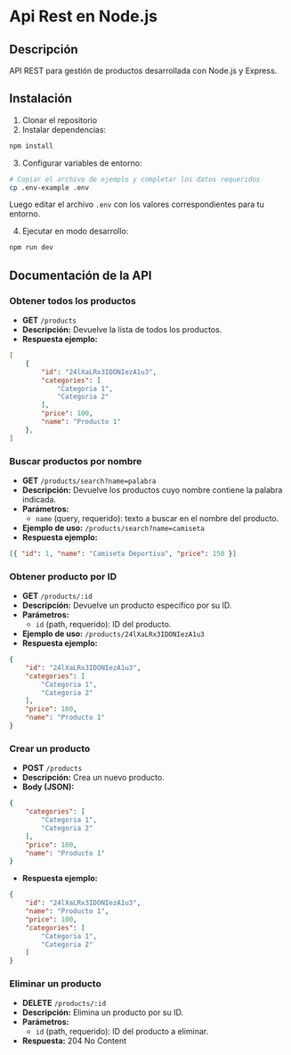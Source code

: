 # Api Rest en Node.js

## Descripción

API REST para gestión de productos desarrollada con Node.js y Express.

## Instalación

1. Clonar el repositorio
2. Instalar dependencias:

```bash
npm install
```

3. Configurar variables de entorno:

```bash
# Copiar el archivo de ejemplo y completar los datos requeridos
cp .env-example .env
```

Luego editar el archivo `.env` con los valores correspondientes para tu entorno.

4. Ejecutar en modo desarrollo:

```bash
npm run dev
```

## Documentación de la API

### Obtener todos los productos

- **GET** `/products`
- **Descripción:** Devuelve la lista de todos los productos.
- **Respuesta ejemplo:**

```json
[
    {
        "id": "24lXaLRx3IDONIezA1u3",
        "categories": [
            "Categoria 1",
            "Categoria 2"
        ],
        "price": 100,
        "name": "Producto 1"
    },
]
```

### Buscar productos por nombre

- **GET** `/products/search?name=palabra`
- **Descripción:** Devuelve los productos cuyo nombre contiene la palabra indicada.
- **Parámetros:**
  - `name` (query, requerido): texto a buscar en el nombre del producto.
- **Ejemplo de uso:** `/products/search?name=camiseta`
- **Respuesta ejemplo:**

```json
[{ "id": 1, "name": "Camiseta Deportiva", "price": 150 }]
```

### Obtener producto por ID

- **GET** `/products/:id`
- **Descripción:** Devuelve un producto específico por su ID.
- **Parámetros:**
  - `id` (path, requerido): ID del producto.
- **Ejemplo de uso:** `/products/24lXaLRx3IDONIezA1u3`
- **Respuesta ejemplo:**

```json
{
    "id": "24lXaLRx3IDONIezA1u3",
    "categories": [
        "Categoria 1",
        "Categoria 2"
    ],
    "price": 100,
    "name": "Producto 1"
}
```

### Crear un producto

- **POST** `/products`
- **Descripción:** Crea un nuevo producto.
- **Body (JSON):**

```json
{
    "categories": [
        "Categoria 1",
        "Categoria 2"
    ],
    "price": 100,
    "name": "Producto 1"
}
```

- **Respuesta ejemplo:**

```json
{
    "id": "24lXaLRx3IDONIezA1u3",
    "name": "Producto 1",
    "price": 100,
    "categories": [
        "Categoria 1",
        "Categoria 2"
    ]
}
```

### Eliminar un producto

- **DELETE** `/products/:id`
- **Descripción:** Elimina un producto por su ID.
- **Parámetros:**
  - `id` (path, requerido): ID del producto a eliminar.
- **Respuesta:** 204 No Content